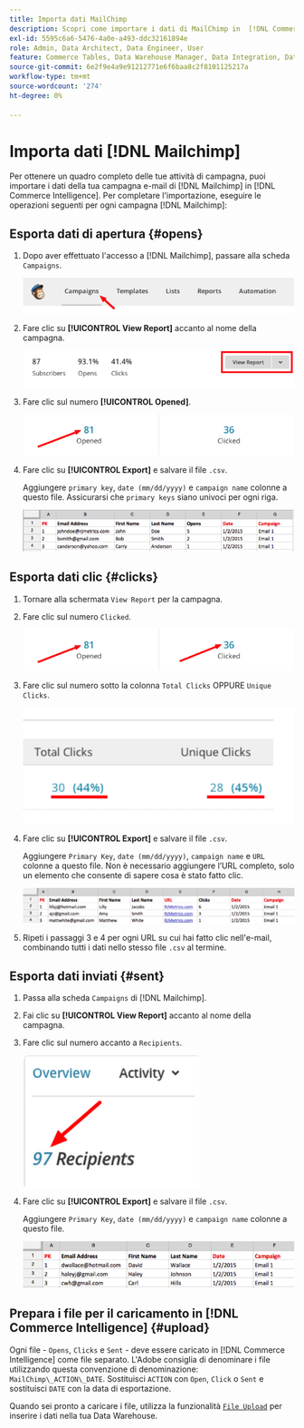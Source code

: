```yaml
---
title: Importa dati MailChimp
description: Scopri come importare i dati di MailChimp in  [!DNL Commerce Intelligence].
exl-id: 5595c6a6-5476-4a0e-a493-ddc32161894e
role: Admin, Data Architect, Data Engineer, User
feature: Commerce Tables, Data Warehouse Manager, Data Integration, Data Import/Export
source-git-commit: 6e2f9e4a9e91212771e6f6baa8c2f8101125217a
workflow-type: tm+mt
source-wordcount: '274'
ht-degree: 0%

---
```


# Importa dati [!DNL Mailchimp]

Per ottenere un quadro completo delle tue attività di campagna, puoi importare i dati della tua campagna e-mail di [!DNL Mailchimp] in [!DNL Commerce Intelligence]. Per completare l&#39;importazione, eseguire le operazioni seguenti per ogni campagna [!DNL Mailchimp]:

## Esporta dati di apertura {#opens}

1. Dopo aver effettuato l&#39;accesso a [!DNL Mailchimp], passare alla scheda `Campaigns`.

   ![importa mailchimp 1](../../../assets/import-mailchimp-1.png)

1. Fare clic su **[!UICONTROL View Report]** accanto al nome della campagna.

   ![importa mailchimp 2](../../../assets/import-mailchimp-2.png)

1. Fare clic sul numero **[!UICONTROL Opened]**.

   ![importa mailchimp 3](../../../assets/import-mailchimp-3.png)

1. Fare clic su **[!UICONTROL Export]** e salvare il file `.csv`.

   Aggiungere `primary key`, `date (mm/dd/yyyy)` e `campaign name` colonne a questo file. Assicurarsi che `primary keys` siano univoci per ogni riga.

   ![importa mailchimp 4](../../../assets/import-mailchimp-4.png)

## Esporta dati clic {#clicks}

1. Tornare alla schermata `View Report` per la campagna.

1. Fare clic sul numero `Clicked`.

   ![importa mailchimp 5](../../../assets/import-mailchimp-5.png)

1. Fare clic sul numero sotto la colonna `Total Clicks` OPPURE `Unique Clicks`.

   ![importa mailchimp 6](../../../assets/import-mailchimp-6.png)

1. Fare clic su **[!UICONTROL Export]** e salvare il file `.csv`.

   Aggiungere `Primary Key`, `date (mm/dd/yyyy)`, `campaign name` e `URL` colonne a questo file. Non è necessario aggiungere l’URL completo, solo un elemento che consente di sapere cosa è stato fatto clic.

   ![importa mailchimp 7](../../../assets/import-mailchimp-7.png)

1. Ripeti i passaggi 3 e 4 per ogni URL su cui hai fatto clic nell&#39;e-mail, combinando tutti i dati nello stesso file `.csv` al termine.

## Esporta dati inviati {#sent}

1. Passa alla scheda `Campaigns` di [!DNL Mailchimp].

1. Fai clic su **[!UICONTROL View Report]** accanto al nome della campagna.

1. Fare clic sul numero accanto a `Recipients`.

   ![importa mailchimp 8](../../../assets/import-mailchimp-8.png)

1. Fare clic su **[!UICONTROL Export]** e salvare il file `.csv`.

   Aggiungere `Primary Key`, `date (mm/dd/yyyy)` e `campaign name` colonne a questo file.

   ![importa mailchimp 9](../../../assets/import-mailchimp-9.png)

## Prepara i file per il caricamento in [!DNL Commerce Intelligence] {#upload}

Ogni file - `Opens`, `Clicks` e `Sent` - deve essere caricato in [!DNL Commerce Intelligence] come file separato. L&#39;Adobe consiglia di denominare i file utilizzando questa convenzione di denominazione: `MailChimp\_ACTION\_DATE`. Sostituisci `ACTION` con `Open`, `Click` o `Sent` e sostituisci `DATE` con la data di esportazione.

Quando sei pronto a caricare i file, utilizza la funzionalità [`File Upload`](../connecting-data/using-file-uploader.md) per inserire i dati nella tua Data Warehouse.
